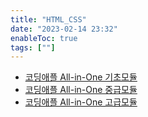 ```yaml
---
title: "HTML_CSS"
date: "2023-02-14 23:32"
enableToc: true
tags: [""]
---
```


- [코딩애플 All-in-One 기초모듈](notes/TIL/fragment/lang/html_css/all-in-one-basic)
- [코딩애플 All-in-One 중급모듈](notes/TIL/fragment/lang/html_css/all-in-one-mid)
- [코딩애플 All-in-One 고급모듈](notes/TIL/fragment/lang/html_css/all-in-one-last)